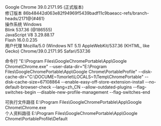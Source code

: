 Google Chrome	39.0.2171.95 (正式版本)  
修订版本	86b48442d063e82f94969f5439badf11c9baeacc-refs/branch-heads/2171@{#461}  
操作系统	Windows  
Blink	537.36 (@186555)  
JavaScript	V8 3.29.88.17  
Flash	16.0.0.235  
用户代理	Mozilla/5.0 (Windows NT 5.1) AppleWebKit/537.36 (KHTML, like Gecko) Chrome/39.0.2171.95 Safari/537.36  

命令行	"E:\Program Files\GoogleChromePortable\App\Google Chrome\Chrome.exe" --user-data-dir="E:\Program Files\GoogleChromePortable\App\Google Chrome\PortableProfile" --disk-cache-dir="C:\DOCUME~1\morlet\LOCALS~1\Temp\ChromePortable" --disk-cache-size=67108864 --enable-easy-off-store-extension-install --no-default-browser-check --lang=zh_CN --allow-outdated-plugins --flag-switches-begin --disable-new-profile-management --flag-switches-end

可执行文件路径	E:\Program Files\GoogleChromePortable\App\Google Chrome\Chrome.exe  
个人资料路径	E:\Program Files\GoogleChromePortable\App\Google Chrome\PortableProfile\Default
